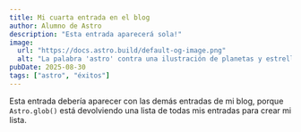 ```yaml
---
title: Mi cuarta entrada en el blog
author: Alumno de Astro
description: "Esta entrada aparecerá sola!"
image:
  url: "https://docs.astro.build/default-og-image.png"
  alt: "La palabra 'astro' contra una ilustración de planetas y estrellas."
pubDate: 2025-08-30
tags: ["astro", "éxitos"]
---
```


Esta entrada debería aparecer con las demás entradas de mi blog, porque
`Astro.glob()` está devolviendo una lista de todas mis entradas para crear mi
lista.
